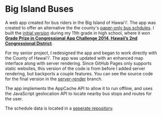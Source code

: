 # Big Island Buses

A web app created for bus riders in the Big Island of Hawai'i'. 
The app was created to offer an alternative the the county's [paper-only bus schdules](http://www.heleonbus.org/schedules-and-maps).
I built the [initial version](https://github.com/NotWoods/big-island-buses/tree/app-challenge) during my 11th grade in high school,
where it won [**Grade Prize in Congressional App Challenge 2014, Hawaii’s 2nd Congressional District**](http://gabbard.house.gov/index.php/press-releases/339-rep-tulsi-gabbard-presents-congressional-awards-to-young-leaders-from-hawai-i-s-second-district).

For my senior project, I redesigned the app and began to work directly with the County of Hawai'i'. 
The app was updated with an enhanced map interface along with server rendering. Since GitHub Pages only supports static websites, 
this version of the code is from before I added server rendering, but backports a couple features. You can see the source code for the 
final version in the [server-render](https://github.com/NotWoods/big-island-buses/tree/server-render) branch.

The app implements the AppCache API to allow it to run offline, 
and uses the JavaScript geolocation API to locate nearby bus stops and routes for the user.

The schedule data is located in a [seperate repository](https://github.com/NotWoods/hawaii-gtfs).
